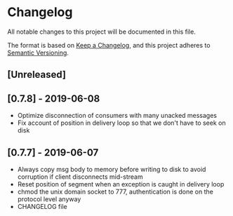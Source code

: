 # Changelog
All notable changes to this project will be documented in this file.

The format is based on [Keep a Changelog](https://keepachangelog.com/en/1.0.0/),
and this project adheres to [Semantic Versioning](https://semver.org/spec/v2.0.0.html).

## [Unreleased]

## [0.7.8] - 2019-06-08
- Optimize disconnection of consumers with many unacked messages
- Fix account of position in delivery loop so that we don't have to seek on disk

## [0.7.7] - 2019-06-07
- Always copy msg body to memory before writing to disk to avoid corruption if client disconnects mid-stream
- Reset position of segment when an exception is caught in delivery loop
- chmod the unix domain socket to 777, authentication is done on the protocol level anyway
- CHANGELOG file
